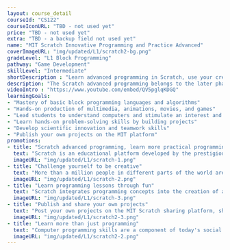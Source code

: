 ```yaml
---
layout: course_detail
courseId: "CS122"
courseIconURL: "TBD - not used yet"
price: "TBD - not used yet"
extra: "TBD - a backup field not used yet"
name: "MIT Scratch Innovative Programming and Practice Advanced"
coverImageURL: "img/updated/L1/scratch2-bg.png"
gradeLevel: "L1 Block Programming"
pathway: "Game Development"
skillLevel: "Intermediate"
shortDescription : "Learn advanced programming in Scratch, use your creativity and share your work with young programmers from all over the world!"
description: "The Scratch advanced programming belongs to the later phase of L1 Block Programming. The course emphasizes the development of students' comprehensive application ability, not only requiring students to complete Scratch advanced knowledge points but more importantly, the course aims to develop students' ability to design algorithms and system applications.  "
videoIntro : "https://www.youtube.com/embed/QV5pglqKDGQ"
learningGoals:
- "Mastery of basic block programming languages and algorithms"
- "Hands-on production of multimedia, animations, movies, and games"
- "Lead students to understand computers and stimulate an interest and passion for programming"
- "Learn hands-on problem-solving skills by building projects"
- "Develop scientific innovation and teamwork skills"
- "Publish your own projects on the MIT platform"
promotions:
- title: "Scratch advanced programming, learn more practical programming applications"
  text: "Scratch is an educational platform developed by the prestigious MIT Media Lab for elementary and middle school students to learn computer programming. Scratch advanced programming provides students with more application scenarios that not only continue to deepen programming concepts but also allow them to learn more about interesting projects."
  imageURL: "img/updated/L1/scratch-1.png"
- title: "Challenge yourself to be creative"
  text: "More than a million people in different parts of the world are making their own Scratch projects, and more than 25 million projects have been posted on the Scratch sharing platform. Why don't you join this community and show us what your creativity is all about?"
  imageURL: "img/updated/L1/scratch-2.png"
- title: "Learn programming lessons through fun"
  text: "Scratch integrates programming concepts into the creation of animations and games. As you complete your project, you have already mastered the basic concepts of programming such as variables, loops, and functions, building a solid foundation for the next step of learning real programming."
  imageURL: "img/updated/L1/scratch-3.png"
- title: "Publish and share your own projects"
  text: "Post your own projects on the MIT Scratch sharing platform, share your work with small programmers all over the world, and let everyone give you credit for your creativity!"
  imageURL: "img/updated/L1/scratch2-3.png"
- title: "Learn more than just programming"
  text: "Computer programming skills are a component of today's social culture. When you learn to program, you develop logical thinking, computational skills, innovation skills, and imagination at the same time!"
  imageURL: "img/updated/L1/scratch2-2.png"
---
```

